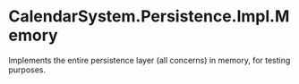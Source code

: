 ﻿# CalendarSystem.Persistence.Impl.Memory

Implements the entire persistence layer (all concerns) in memory, for testing purposes.